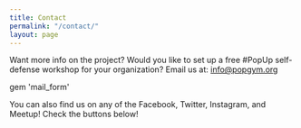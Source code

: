 ```yaml
---
title: Contact
permalink: "/contact/"
layout: page
---
```


Want more info on the project? Would you like to set up a free #PopUp self-defense workshop for your organization?
Email us at: [info@popgym.org](mailto:info@popgym.org)

gem 'mail_form'


You can also find us on any of the Facebook, Twitter, Instagram, and Meetup! Check the buttons below!

